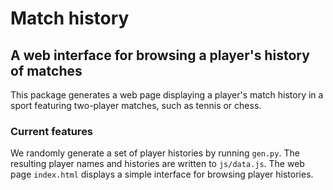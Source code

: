 # Match history

## A web interface for browsing a player's history of matches

This package generates a web page displaying a player's match history
in a sport featuring two-player matches, such as tennis or chess.


### Current features

We randomly generate a set of player histories by running `gen.py`. The
resulting player names and histories are written to `js/data.js`. The
web page `index.html` displays a simple interface for browsing player
histories.


